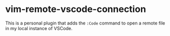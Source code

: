 # vim-remote-vscode-connection

This is a personal plugin that adds the `:Code` command to open a remote file
in my local instance of VSCode.
